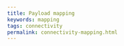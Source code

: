 ```yaml
---
title: Payload mapping
keywords: mapping
tags: connectivity
permalink: connectivity-mapping.html
---
```


